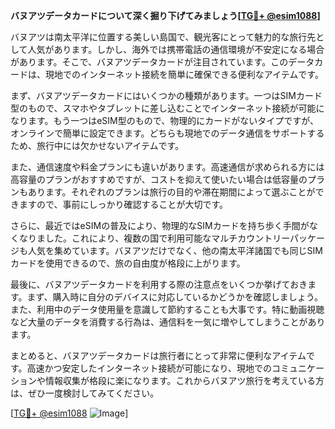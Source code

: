 **バヌアツデータカードについて深く掘り下げてみましょう[[TG💪+ @esim1088](https://t.me/s/esim1088)]**

バヌアツは南太平洋に位置する美しい島国で、観光客にとって魅力的な旅行先として人気があります。しかし、海外では携帯電話の通信環境が不安定になる場合があります。そこで、バヌアツデータカードが注目されています。このデータカードは、現地でのインターネット接続を簡単に確保できる便利なアイテムです。

まず、バヌアツデータカードにはいくつかの種類があります。一つはSIMカード型のもので、スマホやタブレットに差し込むことでインターネット接続が可能になります。もう一つはeSIM型のもので、物理的にカードがないタイプですが、オンラインで簡単に設定できます。どちらも現地でのデータ通信をサポートするため、旅行中には欠かせないアイテムです。

また、通信速度や料金プランにも違いがあります。高速通信が求められる方には高容量のプランがおすすめですが、コストを抑えて使いたい場合は低容量のプランもあります。それぞれのプランは旅行の目的や滞在期間によって選ぶことができますので、事前にしっかり確認することが大切です。

さらに、最近ではeSIMの普及により、物理的なSIMカードを持ち歩く手間がなくなりました。これにより、複数の国で利用可能なマルチカウントリーパッケージも人気を集めています。バヌアツだけでなく、他の南太平洋諸国でも同じSIMカードを使用できるので、旅の自由度が格段に上がります。

最後に、バヌアツデータカードを利用する際の注意点をいくつか挙げておきます。まず、購入時に自分のデバイスに対応しているかどうかを確認しましょう。また、利用中のデータ使用量を意識して節約することも大事です。特に動画視聴など大量のデータを消費する行為は、通信料を一気に増やしてしまうことがあります。

まとめると、バヌアツデータカードは旅行者にとって非常に便利なアイテムです。高速かつ安定したインターネット接続が可能になり、現地でのコミュニケーションや情報収集が格段に楽になります。これからバヌアツ旅行を考えている方は、ぜひ一度検討してみてください。

[[TG💪+ @esim1088](https://t.me/s/esim1088) ![Image](https://i.postimg.cc/Y0z9fWf4/image.png)]